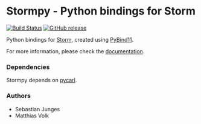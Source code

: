 Stormpy - Python bindings for Storm
===================================

[![Build Status](https://travis-ci.org/moves-rwth/stormpy.svg?branch=master)](https://travis-ci.org/moves-rwth/stormpy)
[![GitHub release](https://img.shields.io/github/release/moves-rwth/stormpy.svg)](https://github.com/moves-rwth/stormpy/releases/)

Python bindings for [Storm](https://github.com/moves-rwth/storm/), created using [PyBind11](http://pybind11.readthedocs.io/en/stable/intro.html).

For more information, please check the [documentation](https://moves-rwth.github.io/stormpy/).


### Dependencies

Stormpy depends on [pycarl](https://github.com/moves-rwth/pycarl/).

### Authors

- Sebastian Junges
- Matthias Volk

